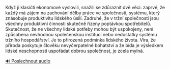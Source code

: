 
Když ji klasičtí ekonomové vyslovili, snažili se zdůraznit dvě věci: zaprvé, že každý má zájem na zachování dělby práce ve společnosti, systému, který znásobuje produktivitu lidského úsilí. Zadruhé, že v tržní společnosti jsou všechny produktivní činnosti skutečně řízeny poptávkou spotřebitelů. Skutečnost, že ne všechny lidské potřeby mohou být uspokojeny, není způsobena nevhodnou společenskou institucí nebo nedostatky systému tržního hospodářství. Je to přirozená podmínka lidského života. Víra, že příroda poskytuje člověku nevyčerpatelné bohatství a že bída je výsledkem lidské neschopnosti uspořádat dobrou společnost, je zcela mylná.

[🔊 Poslechnout audio](/data/7-paragraphs/audio/chapter_133/para_001-Kdy-ji-klasit-ekonomov-vyslovili-snaili-se-z.mp3)
